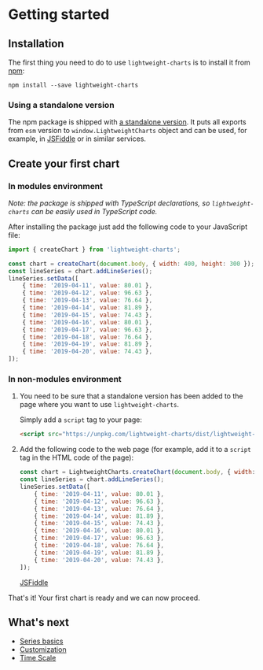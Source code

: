 # Getting started

## Installation

The first thing you need to do to use `lightweight-charts` is to install it from [npm](https://www.npmjs.com/):

`npm install --save lightweight-charts`

### Using a standalone version

The npm package is shipped with [a standalone version](https://unpkg.com/lightweight-charts@latest/dist/lightweight-charts.standalone.production.js).
It puts all exports from `esm` version to `window.LightweightCharts` object and can be used, for example, in [JSFiddle](https://jsfiddle.net/) or in similar services.

## Create your first chart

### In modules environment

_Note: the package is shipped with TypeScript declarations, so `lightweight-charts` can be easily used in TypeScript code._

After installing the package just add the following code to your JavaScript file:

```js
import { createChart } from 'lightweight-charts';

const chart = createChart(document.body, { width: 400, height: 300 });
const lineSeries = chart.addLineSeries();
lineSeries.setData([
    { time: '2019-04-11', value: 80.01 },
    { time: '2019-04-12', value: 96.63 },
    { time: '2019-04-13', value: 76.64 },
    { time: '2019-04-14', value: 81.89 },
    { time: '2019-04-15', value: 74.43 },
    { time: '2019-04-16', value: 80.01 },
    { time: '2019-04-17', value: 96.63 },
    { time: '2019-04-18', value: 76.64 },
    { time: '2019-04-19', value: 81.89 },
    { time: '2019-04-20', value: 74.43 },
]);
```

### In non-modules environment

1. You need to be sure that a standalone version has been added to the page where you want to use `lightweight-charts`.

    Simply add a `script` tag to your page:

    ```html
    <script src="https://unpkg.com/lightweight-charts/dist/lightweight-charts.standalone.production.js"></script>
    ```

1. Add the following code to the web page (for example, add it to a `script` tag in the HTML code of the page):

    ```js
    const chart = LightweightCharts.createChart(document.body, { width: 400, height: 300 });
    const lineSeries = chart.addLineSeries();
    lineSeries.setData([
        { time: '2019-04-11', value: 80.01 },
        { time: '2019-04-12', value: 96.63 },
        { time: '2019-04-13', value: 76.64 },
        { time: '2019-04-14', value: 81.89 },
        { time: '2019-04-15', value: 74.43 },
        { time: '2019-04-16', value: 80.01 },
        { time: '2019-04-17', value: 96.63 },
        { time: '2019-04-18', value: 76.64 },
        { time: '2019-04-19', value: 81.89 },
        { time: '2019-04-20', value: 74.43 },
    ]);
    ```

    [JSFiddle](https://jsfiddle.net/TradingView/gemn0ud6/)

That's it! Your first chart is ready and we can now proceed.

## What's next

- [Series basics](./series-basics.md)
- [Customization](./customization.md)
- [Time Scale](./time-scale.md)
